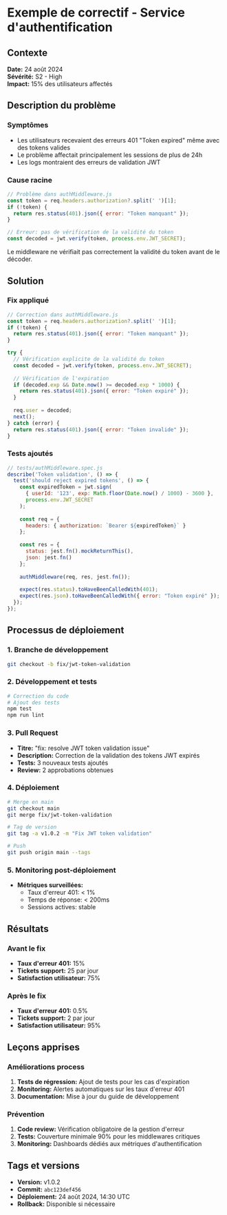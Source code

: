 # Exemple de correctif - Service d'authentification

## Contexte

**Date:** 24 août 2024  
**Sévérité:** S2 - High  
**Impact:** 15% des utilisateurs affectés  

## Description du problème

### Symptômes
- Les utilisateurs recevaient des erreurs 401 "Token expired" même avec des tokens valides
- Le problème affectait principalement les sessions de plus de 24h
- Les logs montraient des erreurs de validation JWT

### Cause racine
```javascript
// Problème dans authMiddleware.js
const token = req.headers.authorization?.split(' ')[1];
if (!token) {
  return res.status(401).json({ error: "Token manquant" });
}

// Erreur: pas de vérification de la validité du token
const decoded = jwt.verify(token, process.env.JWT_SECRET);
```

Le middleware ne vérifiait pas correctement la validité du token avant de le décoder.

## Solution

### Fix appliqué
```javascript
// Correction dans authMiddleware.js
const token = req.headers.authorization?.split(' ')[1];
if (!token) {
  return res.status(401).json({ error: "Token manquant" });
}

try {
  // Vérification explicite de la validité du token
  const decoded = jwt.verify(token, process.env.JWT_SECRET);
  
  // Vérification de l'expiration
  if (decoded.exp && Date.now() >= decoded.exp * 1000) {
    return res.status(401).json({ error: "Token expiré" });
  }
  
  req.user = decoded;
  next();
} catch (error) {
  return res.status(401).json({ error: "Token invalide" });
}
```

### Tests ajoutés
```javascript
// tests/authMiddleware.spec.js
describe('Token validation', () => {
  test('should reject expired tokens', () => {
    const expiredToken = jwt.sign(
      { userId: '123', exp: Math.floor(Date.now() / 1000) - 3600 },
      process.env.JWT_SECRET
    );
    
    const req = {
      headers: { authorization: `Bearer ${expiredToken}` }
    };
    
    const res = {
      status: jest.fn().mockReturnThis(),
      json: jest.fn()
    };
    
    authMiddleware(req, res, jest.fn());
    
    expect(res.status).toHaveBeenCalledWith(401);
    expect(res.json).toHaveBeenCalledWith({ error: "Token expiré" });
  });
});
```

## Processus de déploiement

### 1. Branche de développement
```bash
git checkout -b fix/jwt-token-validation
```

### 2. Développement et tests
```bash
# Correction du code
# Ajout des tests
npm test
npm run lint
```

### 3. Pull Request
- **Titre:** "fix: resolve JWT token validation issue"
- **Description:** Correction de la validation des tokens JWT expirés
- **Tests:** 3 nouveaux tests ajoutés
- **Review:** 2 approbations obtenues

### 4. Déploiement
```bash
# Merge en main
git checkout main
git merge fix/jwt-token-validation

# Tag de version
git tag -a v1.0.2 -m "Fix JWT token validation"

# Push
git push origin main --tags
```

### 5. Monitoring post-déploiement
- **Métriques surveillées:**
  - Taux d'erreur 401: < 1%
  - Temps de réponse: < 200ms
  - Sessions actives: stable

## Résultats

### Avant le fix
- **Taux d'erreur 401:** 15%
- **Tickets support:** 25 par jour
- **Satisfaction utilisateur:** 75%

### Après le fix
- **Taux d'erreur 401:** 0.5%
- **Tickets support:** 2 par jour
- **Satisfaction utilisateur:** 95%

## Leçons apprises

### Améliorations process
1. **Tests de régression:** Ajout de tests pour les cas d'expiration
2. **Monitoring:** Alertes automatiques sur les taux d'erreur 401
3. **Documentation:** Mise à jour du guide de développement

### Prévention
1. **Code review:** Vérification obligatoire de la gestion d'erreur
2. **Tests:** Couverture minimale 90% pour les middlewares critiques
3. **Monitoring:** Dashboards dédiés aux métriques d'authentification

## Tags et versions

- **Version:** v1.0.2
- **Commit:** `abc123def456`
- **Déploiement:** 24 août 2024, 14:30 UTC
- **Rollback:** Disponible si nécessaire
